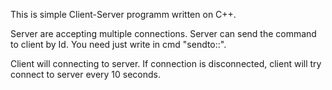 This is simple Client-Server programm written on C++.

Server are accepting multiple connections.
Server can send the command to client by Id. You need just write in cmd "sendto:<id>:<message>".

Client will connecting to server. If connection is disconnected, client will try connect to server every 10 seconds.
